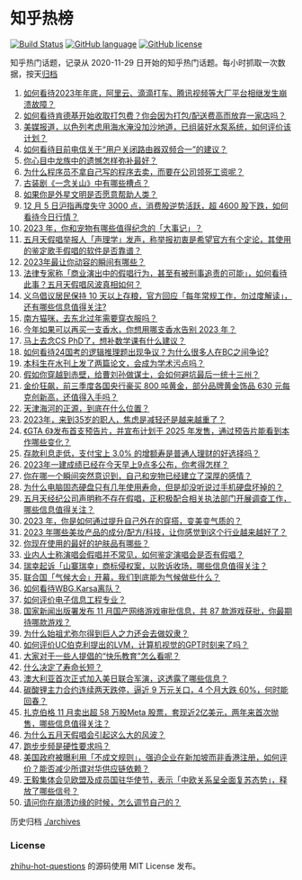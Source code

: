 # 知乎热榜
[![Build Status](https://github.com/ToWeLong/zhihu-hot-questions/workflows/CI/badge.svg)](https://github.com/ToWeLong/zhihu-hot-questions/actions)
[![GitHub language](https://img.shields.io/badge/language-golang-orange.svg)](https://golang.org/)
[![GitHub license](https://img.shields.io/github/license/ToWeLong/zhihu-hot-questions)](https://github.com/ToWeLong/zhihu-hot-questions/blob/main/LICENSE)

知乎热门话题，记录从 2020-11-29 日开始的知乎热门话题。每小时抓取一次数据，按天[归档](./archives)

<!-- BEGIN -->

1. [如何看待2023年年底，阿里云、滴滴打车、腾讯视频等大厂平台相继发生崩溃故障？](https://www.zhihu.com/question/633131339)
1. [如何看待肯德基开始收取打包费？你会因为打包/配送费高而放弃一家店吗？](https://www.zhihu.com/question/633217629)
1. [美媒报道，以色列考虑用海水淹没加沙地道，已组装好水泵系统，如何评价该计划？](https://www.zhihu.com/question/633391682)
1. [如何看待目前电信关于“用户关闭路由器双频合一”的建议？](https://www.zhihu.com/question/633317254)
1. [你心目中龙族中的遗憾怎样弥补最好？](https://www.zhihu.com/question/633142815)
1. [为什么程序员不拿自己写的程序去卖，而要在公司领死工资呢？](https://www.zhihu.com/question/631432964)
1. [古装剧《一念关山》中有哪些槽点？](https://www.zhihu.com/question/633104393)
1. [如果你是外星文明是否愿意帮助人类？](https://www.zhihu.com/question/633125312)
1. [12 月 5 日沪指再度失守 3000 点，消费股逆势活跃，超 4600 股下跌，如何看待今日行情？](https://www.zhihu.com/question/633345278)
1. [2023 年，你和宠物有哪些值得纪念的「大事记」？](https://www.zhihu.com/question/632992713)
1. [五月天假唱举报人「声理学」发声，称举报初衷是希望官方有个定论，其使用的鉴定歌手假唱的软件是否靠谱？](https://www.zhihu.com/question/633267119)
1. [2023年最让你动容的瞬间有哪些？](https://www.zhihu.com/question/633422916)
1. [法律专家称「商业演出中的假唱行为，甚至有被刑事追责的可能」，如何看待此事？五月天假唱风波真相如何？](https://www.zhihu.com/question/633290759)
1. [义乌倡议居民保持 10 天以上存粮，官方回应「每年常规工作，勿过度解读」，还有哪些信息值得关注?](https://www.zhihu.com/question/633230654)
1. [南方猫咪，去东北过年需要穿衣服吗？](https://www.zhihu.com/question/631081662)
1. [今年如果可以再买一支香水，你想用哪支香水告别 2023 年？](https://www.zhihu.com/question/633210312)
1. [马上去念CS PhD了，想补数学课有什么建议？](https://www.zhihu.com/question/631954972)
1. [如何看待24国考的逻辑推理题出现争议？为什么很多人在BC之间争论?](https://www.zhihu.com/question/633127000)
1. [本科生在水刊上发了两篇论文，会成为学术污点吗？](https://www.zhihu.com/question/592549539)
1. [假如你穿越到赤壁，给曹刘孙做谋士，会如何避坑最后一统十三州？](https://www.zhihu.com/question/632684280)
1. [金价狂飙，前三季度各国央行豪买 800 吨黄金，部分品牌黄金饰品 630 元每克创新高，还值得入手吗？](https://www.zhihu.com/question/633351596)
1. [天津海河的正源，到底在什么位置？](https://www.zhihu.com/question/445402890)
1. [2023年，来到35岁的职人，焦虑是减轻还是越来越重了？](https://www.zhihu.com/question/631330187)
1. [《GTA 6》发布首支预告片，并宣布计划于 2025 年发售，通过预告片能看到本作哪些变化？](https://www.zhihu.com/question/633336170)
1. [存款利息走低，支付宝上 3.0% 的增额寿是普通人理财的好选择吗？](https://www.zhihu.com/question/633355026)
1. [2023年一建成绩已经在今天早上9点多公布，你考得怎样？](https://www.zhihu.com/question/633344045)
1. [你在哪一个瞬间突然意识到，自己和宠物已经建立了深厚的感情？](https://www.zhihu.com/question/632807352)
1. [为什么电脑固态硬盘只有几年使用寿命，但是却没听说过手机硬盘坏掉的？](https://www.zhihu.com/question/632515066)
1. [五月天经纪公司声明称不存在假唱，正积极配合相关执法部门开展调查工作，哪些信息值得关注？](https://www.zhihu.com/question/633248922)
1. [2023 年，你是如何通过提升自己外在的穿搭，变美变气质的？](https://www.zhihu.com/question/632638496)
1. [2023 年哪些美妆产品的成分/配方/科技，让你感觉到这个行业越来越好了？](https://www.zhihu.com/question/633203602)
1. [你现在使用的最好的护肤品有哪些？](https://www.zhihu.com/question/630382704)
1. [业内人士称演唱会假唱并不常见，如何鉴定演唱会是否有假唱？](https://www.zhihu.com/question/633239535)
1. [瑞幸起诉「山寨瑞幸」商标侵权案，以败诉收场，哪些信息值得关注？](https://www.zhihu.com/question/633214374)
1. [联合国「气候大会」开幕，我们到底能为气候做些什么？](https://www.zhihu.com/question/633255519)
1. [如何看待WBG.Karsa离队？](https://www.zhihu.com/question/633118547)
1. [如何评价电子信息工程专业？](https://www.zhihu.com/question/286695914)
1. [国家新闻出版署发布 11 月国产网络游戏审批信息，共 87 款游戏获批，你最期待哪款游戏？](https://www.zhihu.com/question/633255565)
1. [为什么始祖尤弥尔得到巨人之力还会去做奴隶？](https://www.zhihu.com/question/442261622)
1. [如何评价UC伯克利提出的LVM，计算机视觉的GPT时刻来了吗？](https://www.zhihu.com/question/633213568)
1. [大家对于一些人提倡的“快乐教育”怎么看呢？](https://www.zhihu.com/question/367115007)
1. [什么决定了寿命长短？](https://www.zhihu.com/question/312249089)
1. [澳大利亚首次正式加入美日联合军演，这透露了哪些信息？](https://www.zhihu.com/question/633409874)
1. [碳酸锂主力合约连续两天跌停，逼近 9 万元关口，4 个月大跌 60%，何时能回春？](https://www.zhihu.com/question/633385961)
1. [扎克伯格 11 月卖出超 58 万股Meta 股票，套现近2亿美元，两年来首次抛售，哪些信息值得关注？](https://www.zhihu.com/question/633339940)
1. [为什么五月天假唱会引起这么大的风波？](https://www.zhihu.com/question/633315420)
1. [跑步步频是硬性要求吗？](https://www.zhihu.com/question/552185895)
1. [美国政府被曝利用「不成文规则」，强迫企业在新加坡而非香港注册，如何评价？能否减少所谓对华供应链依赖？](https://www.zhihu.com/question/633190732)
1. [王毅集体会见欧盟及成员国驻华使节，表示「中欧关系呈全面复苏态势」，释放了哪些信号？](https://www.zhihu.com/question/633369106)
1. [请问你在崩溃边缘的时候，怎么调节自己的？](https://www.zhihu.com/question/631780620)

<!-- END -->

历史归档 [./archives](./archives)


### License
[zhihu-hot-questions](https://github.com/towelong/zhihu-hot-questions) 的源码使用 MIT License 发布。